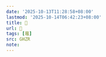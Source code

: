 ```yaml
---
date: '2025-10-13T11:28:58+08:00'
lastmod: '2025-10-14T06:42:23+08:00'
title: 󰟤
url: 󰟤
tags: [鼂]
src: GHZR
note:
---
```

